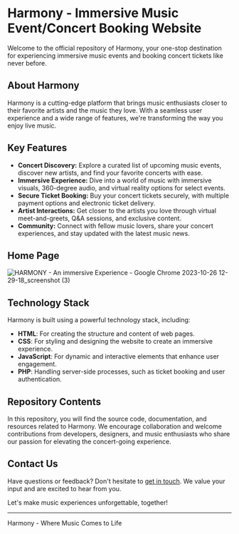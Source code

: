 # Harmony - Immersive Music Event/Concert Booking Website

Welcome to the official repository of Harmony, your one-stop destination for experiencing immersive music events and booking concert tickets like never before. 

## About Harmony
Harmony is a cutting-edge platform that brings music enthusiasts closer to their favorite artists and the music they love. With a seamless user experience and a wide range of features, we're transforming the way you enjoy live music.

## Key Features
- **Concert Discovery:** Explore a curated list of upcoming music events, discover new artists, and find your favorite concerts with ease.
- **Immersive Experience:** Dive into a world of music with immersive visuals, 360-degree audio, and virtual reality options for select events.
- **Secure Ticket Booking:** Buy your concert tickets securely, with multiple payment options and electronic ticket delivery.
- **Artist Interactions:** Get closer to the artists you love through virtual meet-and-greets, Q&A sessions, and exclusive content.
- **Community:** Connect with fellow music lovers, share your concert experiences, and stay updated with the latest music news.

## Home Page
![HARMONY - An immersive Experience - Google Chrome 2023-10-26 12-29-18_screenshot (3)](https://github.com/its-vam/Project_Harmony/assets/149049069/701f6697-e797-4a07-a741-06e5e739749a)



## Technology Stack
Harmony is built using a powerful technology stack, including:
- **HTML**: For creating the structure and content of web pages.
- **CSS**: For styling and designing the website to create an immersive experience.
- **JavaScript**: For dynamic and interactive elements that enhance user engagement.
- **PHP**: Handling server-side processes, such as ticket booking and user authentication.

## Repository Contents
In this repository, you will find the source code, documentation, and resources related to Harmony. We encourage collaboration and welcome contributions from developers, designers, and music enthusiasts who share our passion for elevating the concert-going experience.

## Contact Us
Have questions or feedback? Don't hesitate to [get in touch](mailto:vaivaswat17@gmail.com). We value your input and are excited to hear from you.

Let's make music experiences unforgettable, together!

---

Harmony - Where Music Comes to Life


